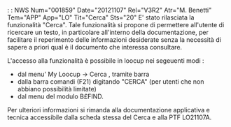  :  : NWS Num="001859" Date="20121107" Rel="V3R2" Atr="M. Benetti" Tem="APP" App="LO" Tit="Cerca" Sts="20"
E' stato rilasciata la funzionalità "Cerca".
Tale funzionalità si propone di permettere all'utente di ricercare un testo, in particolare all'interno della documentazione, per facilitare il reperimento delle informazioni desiderate senza la necessità di sapere a priori qual è il documento che interessa consultare.

L'accesso alla funzionalità è possibile in loocup nei segeuenti modi : 
- dal menu' My Loocup -> Cerca , tramite barra
- dalla barra comandi (F21) digitando "CERCA" (per utenti che non abbiano possibilità limitate)
- dal menu del modulo B£FIND.

Per ulteriori informazioni si rimanda alla documentazione applicativa e tecnica accessibile dalla scheda stessa del Cerca e alla PTF LO21107A.
